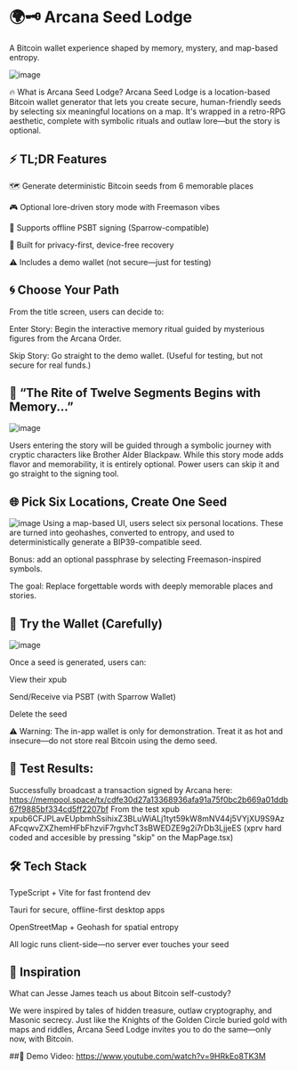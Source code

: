 # 🌍🗝️ Arcana Seed Lodge
A Bitcoin wallet experience shaped by memory, mystery, and map-based entropy.

![image](https://github.com/user-attachments/assets/4051caf8-dedb-496e-b251-1d541535dba8)



🔥 What is Arcana Seed Lodge?
Arcana Seed Lodge is a location-based Bitcoin wallet generator that lets you create secure, human-friendly seeds by selecting six meaningful locations on a map. It's wrapped in a retro-RPG aesthetic, complete with symbolic rituals and outlaw lore—but the story is optional.

## ⚡ TL;DR Features
🗺️ Generate deterministic Bitcoin seeds from 6 memorable places

🎮 Optional lore-driven story mode with Freemason vibes

🧾 Supports offline PSBT signing (Sparrow-compatible)

🔐 Built for privacy-first, device-free recovery

⚠️ Includes a demo wallet (not secure—just for testing)


## 🌀 Choose Your Path
From the title screen, users can decide to:

Enter Story: Begin the interactive memory ritual guided by mysterious figures from the Arcana Order.

Skip Story: Go straight to the demo wallet. (Useful for testing, but not secure for real funds.)


## 🧙 “The Rite of Twelve Segments Begins with Memory...”
![image](https://github.com/user-attachments/assets/185cf76b-9834-4c91-a82a-0be6388603f0)

Users entering the story will be guided through a symbolic journey with cryptic characters like Brother Alder Blackpaw. While this story mode adds flavor and memorability, it is entirely optional. Power users can skip it and go straight to the signing tool.


## 🌐 Pick Six Locations, Create One Seed
![image](https://github.com/user-attachments/assets/15c24241-1aa4-4dd4-83f0-e9bc5a3197bc)
Using a map-based UI, users select six personal locations. These are turned into geohashes, converted to entropy, and used to deterministically generate a BIP39-compatible seed.

Bonus: add an optional passphrase by selecting Freemason-inspired symbols.

The goal: Replace forgettable words with deeply memorable places and stories.


## 💼 Try the Wallet (Carefully)
![image](https://github.com/user-attachments/assets/8c29f757-ca2d-4478-9ba2-e9d3386b1230)

Once a seed is generated, users can:

View their xpub

Send/Receive via PSBT (with Sparrow Wallet)

Delete the seed

⚠️ Warning: The in-app wallet is only for demonstration. Treat it as hot and insecure—do not store real Bitcoin using the demo seed.

## 🧪 Test Results:
Successfully broadcast a transaction signed by Arcana here: https://mempool.space/tx/cdfe30d27a13368936afa91a75f0bc2b669a01ddb67f9885bf334cd5ff2207bf
From the test xpub xpub6CFJPLavEUpbmhSsihixZ3BLuWiALj1tyt59kW8mNV44j5VYjXU9S9AzAFcqwvZXZhemHFbFhzviF7rgvhcT3sBWEDZE9g2i7rDb3LjjeES  (xprv hard coded and accesible by pressing "skip" on the MapPage.tsx)

## 🛠️ Tech Stack
TypeScript + Vite for fast frontend dev

Tauri for secure, offline-first desktop apps

OpenStreetMap + Geohash for spatial entropy

All logic runs client-side—no server ever touches your seed

## 🎩 Inspiration
What can Jesse James teach us about Bitcoin self-custody?

We were inspired by tales of hidden treasure, outlaw cryptography, and Masonic secrecy. Just like the Knights of the Golden Circle buried gold with maps and riddles, Arcana Seed Lodge invites you to do the same—only now, with Bitcoin.


##🎥 Demo Video: 
https://www.youtube.com/watch?v=9HRkEo8TK3M
